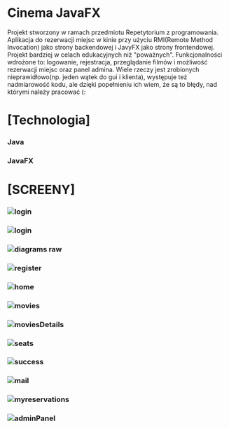 # Cinema JavaFX 
Projekt stworzony w ramach przedmiotu Repetytorium z programowania. Aplikacja do rezerwacji miejsc w kinie przy użyciu RMI(Remote Method Invocation) jako strony backendowej  i  JavyFX jako strony frontendowej. Projekt bardziej w celach edukacyjnych niż "poważnych". Funkcjonalności wdrożone to: logowanie, rejestracja, przeglądanie filmów i możliwość rezerwacji miejsc oraz panel admina. Wiele rzeczy jest zrobionych nieprawidłowo(np. jeden wątek do gui i klienta), występuje też nadmiarowość kodu, ale dzięki popełnieniu ich wiem, że są to błędy, nad którymi należy pracować (:

# [Technologia]
###  Java

###  JavaFX


# [SCREENY]
### ![login](/img/login.PNG?raw=true)  
### ![login](/img/login.PNG?raw=true)    
### ![diagrams raw](https://github.com/n1ceS/MNE-EEG-Analysis/blob/master/img/diagrams-raw.png)         
### ![register](https://github.com/n1ceS/CinemaJavaFX/blob/main/img/register.PNG)      
### ![home](https://github.com/n1ceS/CinemaJavaFX/blob/main/img/home.PNG)       
### ![movies](https://github.com/n1ceS/CinemaJavaFX/blob/main/img/movies.PNG)       
### ![moviesDetails](https://github.com/n1ceS/CinemaJavaFX/blob/main/img/moviesDetails.PNG)       
### ![seats](https://github.com/n1ceS/CinemaJavaFX/blob/main/img/seats.PNG)      
### ![success](https://github.com/n1ceS/CinemaJavaFX/blob/main/img/success.PNG)         
### ![mail](https://github.com/n1ceS/CinemaJavaFX/blob/main/img/mail.PNG)      
### ![myreservations](https://github.com/n1ceS/CinemaJavaFX/blob/main/img/myreservations.PNG)      
### ![adminPanel](https://github.com/n1ceS/CinemaJavaFX/blob/main/img/adminPanel.PNG)       
